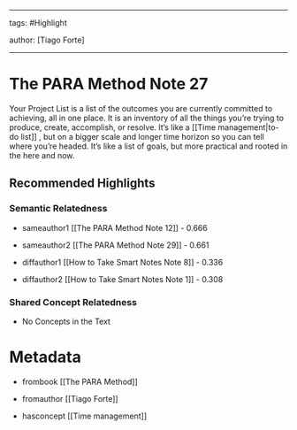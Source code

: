 




---

tags: #Highlight

author: [Tiago Forte]

---
# The PARA Method Note 27




Your Project List is a list of the outcomes you are currently committed to achieving, all in one place. It is an inventory of all the things you’re trying to produce, create, accomplish, or resolve. It’s like a  [[Time management|to-do list]] , but on a bigger scale and longer time horizon so you can tell where you’re headed. It’s like a list of goals, but more practical and rooted in the here and now.


## Recommended Highlights

### Semantic Relatedness


- sameauthor1 [[The PARA Method Note 12]] - 0.666

- sameauthor2 [[The PARA Method Note 29]] - 0.661

- diffauthor1 [[How to Take Smart Notes Note 8]] - 0.336

- diffauthor2 [[How to Take Smart Notes Note 1]] - 0.308
### Shared Concept Relatedness


- No Concepts in the Text
# Metadata


- frombook [[The PARA Method]]

- fromauthor [[Tiago Forte]]

- hasconcept [[Time management]]